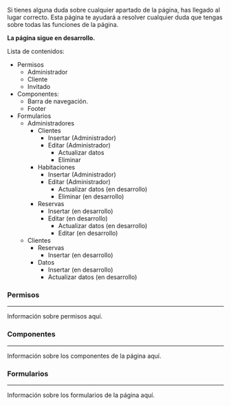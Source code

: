 Si tienes alguna duda sobre cualquier apartado de la página, has llegado al lugar correcto. Esta página te ayudará a resolver cualquier duda que tengas sobre todas las funciones de la página.

**La página sigue en desarrollo.**

Lista de contenidos:

- Permisos
  - Administrador
  - Cliente
  - Invitado
- Componentes:
  - Barra de navegación.
  - Footer
- Formularios
  - Administradores
    - Clientes
      - Insertar (Administrador)
      - Editar (Administrador)
        - Actualizar datos
        - Eliminar
    - Habitaciones
      - Insertar (Administrador)
      - Editar (Administrador)
        - Actualizar datos (en desarrollo)
        - Eliminar (en desarrollo)
    - Reservas
      - Insertar (en desarrollo)
      - Editar (en desarrollo)
        - Actualizar datos (en desarrollo)
        - Editar (en desarrollo)
  - Clientes
    - Reservas
      - Insertar (en desarrollo)
    - Datos
      - Insertar (en desarrollo)
      - Actualizar datos (en desarrollo)

### Permisos
---
Información sobre permisos aquí.

### Componentes
---
Información sobre los componentes de la página aquí.

### Formularios
---
Información sobre los formularios de la página aquí.